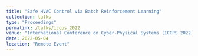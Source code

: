 ```yaml
---
title: "Safe HVAC Control via Batch Reinforcement Learning"
collection: talks
type: "Proceedings"
permalink: /talks/iccps_2022
venue: "International Conference on Cyber-Physical Systems (ICCPS 2022)"
date: 2022-05-04
location: "Remote Event"
---
```

